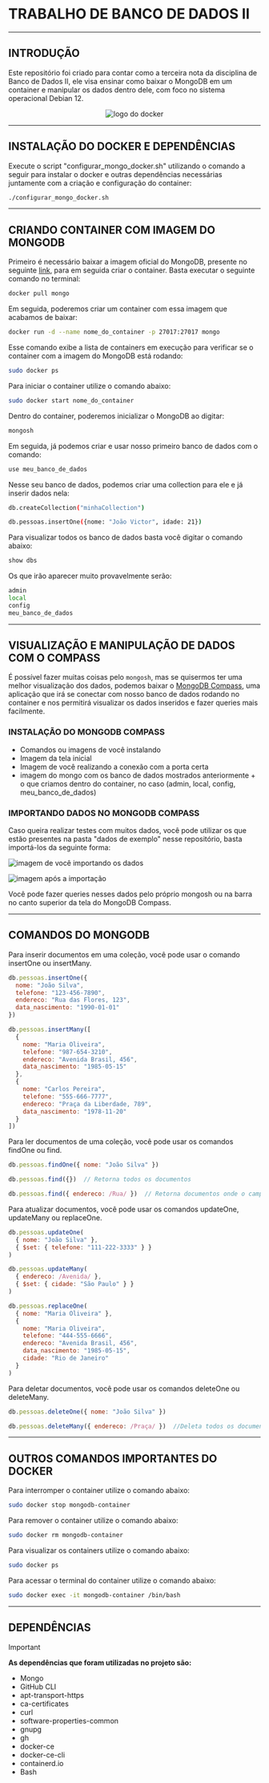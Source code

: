 # TRABALHO DE BANCO DE DADOS II

--- 

## INTRODUÇÃO
Este repositório foi criado para contar como a terceira nota da disciplina de Banco de Dados II, ele visa ensinar como baixar o MongoDB em um container e manipular os dados dentro dele, com foco no sistema operacional Debian 12.

<div align="center">
    <img src="https://upload.wikimedia.org/wikipedia/commons/e/ea/Docker_%28container_engine%29_logo_%28cropped%29.png" alt="logo do docker">
</div>

--- 

## INSTALAÇÃO DO DOCKER E DEPENDÊNCIAS
Execute o script "configurar_mongo_docker.sh" utilizando o comando a seguir para instalar o docker e outras dependências necessárias juntamente com a criação e configuração do container:

```bash
./configurar_mongo_docker.sh
```

---

## CRIANDO CONTAINER COM IMAGEM DO MONGODB
Primeiro é necessário baixar a imagem oficial do MongoDB, presente no seguinte [link](https://hub.docker.com/_/mongo), para em seguida criar o container. Basta executar o seguinte comando no terminal:

```bash
docker pull mongo
```

Em seguida, poderemos criar um container com essa imagem que acabamos de baixar:

```bash
docker run -d --name nome_do_container -p 27017:27017 mongo
```

Esse comando exibe a lista de containers em execução para verificar se o container com a imagem do MongoDB está rodando:

```bash
sudo docker ps
```

Para iniciar o container utilize o comando abaixo:

```bash
sudo docker start nome_do_container 
```

Dentro do container, poderemos inicializar o MongoDB ao digitar:

```bash
mongosh
```

Em seguida, já podemos criar e usar nosso primeiro banco de dados com o comando:
```bash
use meu_banco_de_dados 
```

Nesse seu banco de dados, podemos criar uma collection para ele e já inserir dados nela:

```bash
db.createCollection("minhaCollection")
```

```bash
db.pessoas.insertOne({nome: "João Victor", idade: 21})
```

Para visualizar todos os banco de dados basta você digitar o comando abaixo:
```bash
show dbs
```

Os que irão aparecer muito provavelmente serão:
```bash
admin
local
config
meu_banco_de_dados
```

---

## VISUALIZAÇÃO E MANIPULAÇÃO DE DADOS COM O COMPASS
É possível fazer muitas coisas pelo `mongosh`, mas se quisermos ter uma melhor visualização dos dados, podemos baixar o [MongoDB Compass](https://www.mongodb.com/products/tools/compass), uma aplicação que irá se conectar com nosso banco de dados rodando no container e nos permitirá visualizar os dados inseridos e fazer queries mais facilmente.

### INSTALAÇÃO DO MONGODB COMPASS
- Comandos ou imagens de você instalando 
- Imagem da tela inicial 
- Imagem de você realizando a conexão com a porta certa
- imagem do mongo com os banco de dados mostrados anteriormente + o que criamos dentro do container, no caso (admin, local, config, meu_banco_de_dados)

### IMPORTANDO DADOS NO MONGODB COMPASS
Caso queira realizar testes com muitos dados, você pode utilizar os que estão presentes na pasta "dados de exemplo" nesse repositório, basta importá-los da seguinte forma:

![imagem de você importando os dados]()

![imagem após a importação]()

Você pode fazer queries nesses dados pelo próprio mongosh ou na barra no canto superior da tela do MongoDB Compass.

---

## COMANDOS DO MONGODB
Para inserir documentos em uma coleção, você pode usar o comando insertOne ou insertMany.

```javascript
db.pessoas.insertOne({
  nome: "João Silva",
  telefone: "123-456-7890",
  endereco: "Rua das Flores, 123",
  data_nascimento: "1990-01-01"
})
```

```javascript
db.pessoas.insertMany([
  {
    nome: "Maria Oliveira",
    telefone: "987-654-3210",
    endereco: "Avenida Brasil, 456",
    data_nascimento: "1985-05-15"
  },
  {
    nome: "Carlos Pereira",
    telefone: "555-666-7777",
    endereco: "Praça da Liberdade, 789",
    data_nascimento: "1978-11-20"
  }
])
```

Para ler documentos de uma coleção, você pode usar os comandos findOne ou find.

```javascript
db.pessoas.findOne({ nome: "João Silva" })
```


```javascript
db.pessoas.find({})  // Retorna todos os documentos
```

```javascript
db.pessoas.find({ endereco: /Rua/ })  // Retorna documentos onde o campo 'endereco' contém 'Rua'
```

Para atualizar documentos, você pode usar os comandos updateOne, updateMany ou replaceOne.

```javascript
db.pessoas.updateOne(
  { nome: "João Silva" },
  { $set: { telefone: "111-222-3333" } }
)
```

```javascript
db.pessoas.updateMany(
  { endereco: /Avenida/ },
  { $set: { cidade: "São Paulo" } }
)
```

```javascript
db.pessoas.replaceOne(
  { nome: "Maria Oliveira" },
  {
    nome: "Maria Oliveira",
    telefone: "444-555-6666",
    endereco: "Avenida Brasil, 456",
    data_nascimento: "1985-05-15",
    cidade: "Rio de Janeiro"
  }
)
```

Para deletar documentos, você pode usar os comandos deleteOne ou deleteMany.

```javascript
db.pessoas.deleteOne({ nome: "João Silva" })
```

```javascript
db.pessoas.deleteMany({ endereco: /Praça/ })  //Deleta todos os documentos onde o campo 'endereco' contém 'Praça'
```

---

## OUTROS COMANDOS IMPORTANTES DO DOCKER
Para interromper o container utilize o comando abaixo:
```bash
sudo docker stop mongodb-container
```

Para remover o container utilize o comando abaixo:
```bash
sudo docker rm mongodb-container
```

Para visualizar os containers utilize o comando abaixo:
```bash
sudo docker ps
```

Para acessar o terminal do container utilize o comando abaixo:
```bash
sudo docker exec -it mongodb-container /bin/bash
```

---

## DEPENDÊNCIAS
> [!IMPORTANT]
> **As dependências que foram utilizadas no projeto são:**
> - Mongo
> - GitHub CLI
> - apt-transport-https
> - ca-certificates
> - curl
> - software-properties-common
> - gnupg
> - gh
> - docker-ce
> - docker-ce-cli
> - containerd.io
> - Bash